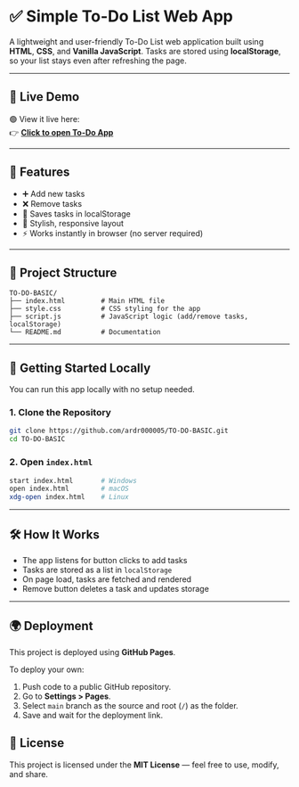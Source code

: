 # ✅ Simple To-Do List Web App

A lightweight and user-friendly To-Do List web application built using **HTML**, **CSS**, and **Vanilla JavaScript**. Tasks are stored using **localStorage**, so your list stays even after refreshing the page.

---

## 🔗 Live Demo

🟢 View it live here:  
👉 **[Click to open To-Do App](https://ardr000005.github.io/TO-DO-BASIC/)**

---

## 📝 Features

- ➕ Add new tasks
- ❌ Remove tasks
- 💾 Saves tasks in localStorage
- 🎨 Stylish, responsive layout
- ⚡ Works instantly in browser (no server required)

---

## 📁 Project Structure

```
TO-DO-BASIC/
├── index.html         # Main HTML file
├── style.css          # CSS styling for the app
├── script.js          # JavaScript logic (add/remove tasks, localStorage)
└── README.md          # Documentation
```

---

## 🚀 Getting Started Locally

You can run this app locally with no setup needed.

### 1. Clone the Repository

```bash
git clone https://github.com/ardr000005/TO-DO-BASIC.git
cd TO-DO-BASIC
```

### 2. Open `index.html`

```bash
start index.html       # Windows
open index.html        # macOS
xdg-open index.html    # Linux
```

---

## 🛠️ How It Works

- The app listens for button clicks to add tasks
- Tasks are stored as a list in `localStorage`
- On page load, tasks are fetched and rendered
- Remove button deletes a task and updates storage

---

## 🌍 Deployment

This project is deployed using **GitHub Pages**.

To deploy your own:
1. Push code to a public GitHub repository.
2. Go to **Settings > Pages**.
3. Select `main` branch as the source and root (`/`) as the folder.
4. Save and wait for the deployment link.



## 📜 License

This project is licensed under the **MIT License** — feel free to use, modify, and share.


